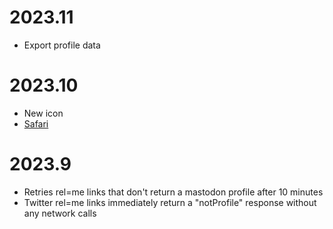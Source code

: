 # 2023.11

- Export profile data

# 2023.10

- New icon
- [Safari](https://apps.apple.com/us/app/streetpass-for-mastodon/id6446224821)

# 2023.9

- Retries rel=me links that don't return a mastodon profile after 10 minutes
- Twitter rel=me links immediately return a "notProfile" response without any network calls
